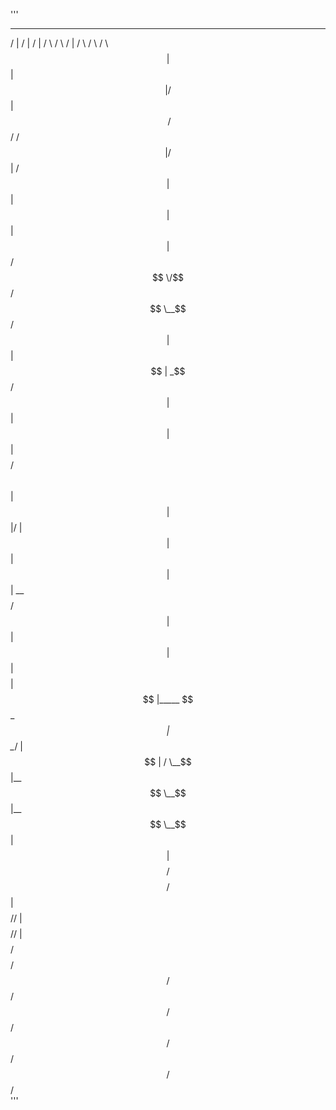 '''
__        __    __   ______   __      __         ______       ______       ______  
/  |      /  |  /  | /      \ /  \    /  |       /      \     /      \     /      \ 
$$ |      $$ |  $$ |/$$$$$$  |$$  \  /$$/       /$$$$$$  |   /$$$$$$  |   /$$$$$$  |
$$ |      $$ |  $$ |$$ |  $$/  $$  \/$$/        $$ \__$$/    $$ |  $$ |   $$ | _$$/ 
$$ |      $$ |  $$ |$$ |        $$  $$/         $$      \    $$ |  $$ |   $$ |/    |
$$ |      $$ |  $$ |$$ |   __    $$$$/           $$$$$$  |   $$ |  $$ |   $$ |$$$$ |
$$ |_____ $$ \__$$ |$$ \__/  |    $$ |          /  \__$$ |__ $$ \__$$ |__ $$ \__$$ |
$$       |$$    $$/ $$    $$/     $$ |          $$    $$//  |$$    $$//  |$$    $$/ 
$$$$$$$$/  $$$$$$/   $$$$$$/      $$/            $$$$$$/ $$/  $$$$$$/ $$/  $$$$$$/  
'''
                                                                                    
                                                                                    
                                                                                    
